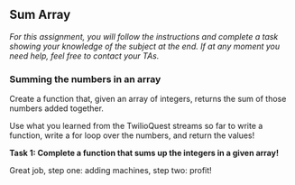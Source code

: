 ## Sum Array

*For this assignment, you will follow the instructions and complete a task showing your knowledge of the subject at the end. If at any moment you need help, feel free to contact your TAs.*

### Summing the numbers in an array

Create a function that, given an array of integers, returns the sum of those numbers added together.

Use what you learned from the TwilioQuest streams so far to write a function, write a for loop over the numbers, and return the values!

**Task 1: Complete a function that sums up the integers in a given array!**


Great job, step one: adding machines, step two: profit!
